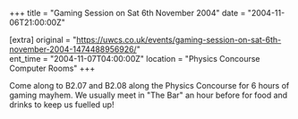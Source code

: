 +++
title = "Gaming Session on Sat 6th November 2004"
date = "2004-11-06T21:00:00Z"

[extra]
original = "https://uwcs.co.uk/events/gaming-session-on-sat-6th-november-2004-1474488956926/"    
ent_time = "2004-11-07T04:00:00Z"
location = "Physics Concourse Computer Rooms"
+++

Come along to B2.07 and B2.08 along the Physics Concourse for 6 hours of gaming mayhem. We usually meet in "The Bar" an hour before for food and drinks to keep us fuelled up\!

